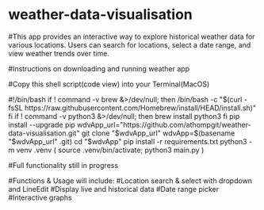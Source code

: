 # weather-data-visualisation

#This app provides an interactive way to explore historical weather data for various locations. Users can search for locations, select a date range, and view weather trends over time.  

#Instructions on downloading and running weather app

#Copy this shell script(code view) into your Terminal(MacOS)

#!/bin/bash
if ! command -v brew &>/dev/null; then
    /bin/bash -c "$(curl -fsSL https://raw.githubusercontent.com/Homebrew/install/HEAD/install.sh)"
fi
if ! command -v python3 &>/dev/null; then
    brew install python3
fi
pip install --upgrade pip
wdvApp_url="https://github.com/athompgit/weather-data-visualisation.git"
git clone "$wdvApp_url"
wdvApp=$(basename "$wdvApp_url" .git)
cd "$wdvApp"
pip install -r requirements.txt
python3 -m venv .venv
( source .venv/bin/activate; python3 main.py )



#Full functionality still in progress

#Functions & Usage will include:
#Location search & select with dropdown and LineEdit
#Display live and historical data
#Date range picker
#Interactive graphs


